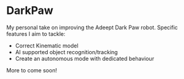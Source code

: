 # DarkPaw

My personal take on improving the Adeept Dark Paw robot. Specific features I aim to tackle:
* Correct Kinematic model
* AI supported object recognition/tracking
* Create an autonomous mode with dedicated behaviour

More to come soon!
